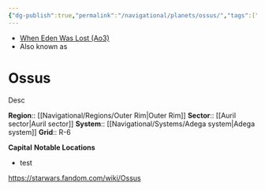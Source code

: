 ```yaml
---
{"dg-publish":true,"permalink":"/navigational/planets/ossus/","tags":["map","planet","outerrim","adega","auril","starkiller","unfinished"]}
---
```


- [When Eden Was Lost (Ao3)](https://archiveofourown.org/works/19334440/chapters/45992584)
- Also known as 
# Ossus
Desc

**Region**::  [[Navigational/Regions/Outer Rim\|Outer Rim]]
**Sector**::  [[Auril sector\|Auril sector]]
**System**::  [[Navigational/Systems/Adega system\|Adega system]]
**Grid**::  R-6

**Capital**
**Notable Locations**
- test

https://starwars.fandom.com/wiki/Ossus
